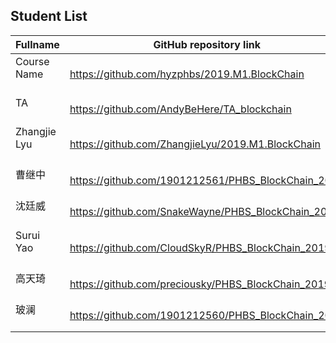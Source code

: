 ## Student List

| Fullname | GitHub repository link |
| -------- | -------- | 
| Course Name  &nbsp; &nbsp; &nbsp; &nbsp; &nbsp; &nbsp; &nbsp; &nbsp; &nbsp; &nbsp;| https://github.com/hyzphbs/2019.M1.BlockChain | 
| TA  &nbsp; &nbsp; &nbsp; &nbsp; &nbsp; &nbsp; &nbsp; &nbsp; &nbsp; &nbsp;| https://github.com/AndyBeHere/TA_blockchain |
| Zhangjie Lyu &nbsp; &nbsp; &nbsp; &nbsp; &nbsp; &nbsp; &nbsp; &nbsp; &nbsp; &nbsp;| https://github.com/ZhangjieLyu/2019.M1.BlockChain |
| 曹继中  &nbsp; &nbsp; &nbsp; &nbsp; &nbsp; &nbsp; &nbsp; &nbsp; &nbsp; &nbsp;| https://github.com/1901212561/PHBS_BlockChain_2019 | 
| 沈廷威&nbsp; &nbsp; &nbsp; &nbsp; &nbsp; &nbsp; &nbsp; &nbsp; &nbsp; &nbsp;| https://github.com/SnakeWayne/PHBS_BlockChain_2019| 
| Surui Yao  &nbsp; &nbsp; &nbsp; &nbsp; &nbsp; &nbsp; &nbsp; &nbsp; &nbsp; &nbsp;| https://github.com/CloudSkyR/PHBS_BlockChain_2019| 
| 高天琦   &nbsp; &nbsp; &nbsp; &nbsp; &nbsp; &nbsp; &nbsp; &nbsp; &nbsp; &nbsp;| https://github.com/preciousky/PHBS_BlockChain_2019|
| 玻澜  &nbsp; &nbsp; &nbsp; &nbsp; &nbsp; &nbsp; &nbsp; &nbsp; &nbsp; &nbsp;| https://github.com/1901212560/PHBS_BlockChain_2019| 





